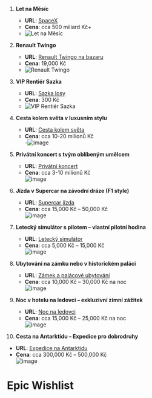 1. **Let na Měsíc**  
   - **URL**: [SpaceX](https://www.spacex.com/)  
   - **Cena**: cca 500 miliard Kč+  
   - ![Let na Měsíc](https://github.com/user-attachments/assets/8fdb6e6e-f79f-4018-9b3f-c2adf4839b9c)

2. **Renault Twingo**  
   - **URL**: [Renault Twingo na bazaru](https://auto.bazos.cz/inzerat/202829252/renault-twingo-12-43kw.php)  
   - **Cena**: 19,000 Kč  
   - ![Renault Twingo](https://github.com/user-attachments/assets/37026da9-a8b9-4fcb-b18d-185bae54c814)

3. **VIP Rentiér Sazka**  
   - **URL**: [Sazka losy](https://www.sazka.cz/losy)  
   - **Cena**: 300 Kč  
   - ![VIP Rentiér Sazka](https://github.com/user-attachments/assets/df8e78e9-1463-4545-bb52-1c34c285fc21)

4. **Cesta kolem světa v luxusním stylu**  
   - **URL**: [Cesta kolem světa](https://www.circumnavigation.com/)  
   - **Cena**: cca 10-20 milionů Kč  
   -![image](https://github.com/user-attachments/assets/fb3b7d48-cb61-4531-9b7d-c4231a39a9a8)

5. **Privátní koncert s tvým oblíbeným umělcem**  
   - **URL**: [Privátní koncert](https://www.vipconcierge.com/)  
   - **Cena**: cca 3-10 milionů Kč  
   ![image](https://github.com/user-attachments/assets/cad913b5-e8a9-4cb6-b36d-b576115429aa)

6. **Jízda v Supercar na závodní dráze (F1 style)**  
   - **URL**: [Supercar jízda](https://www.supercardrive.com/)  
   - **Cena**: cca 15,000 Kč – 50,000 Kč  
![image](https://github.com/user-attachments/assets/c4e9e7c6-4d6c-4d14-bf37-976b13c554d2)

7. **Letecký simulátor s pilotem – vlastní pilotní hodina**  
   - **URL**: [Letecký simulátor](https://www.flyingsimulator.cz/)  
   - **Cena**: cca 5,000 Kč – 15,000 Kč  
![image](https://github.com/user-attachments/assets/1e145ffa-5cc1-4238-ab0e-582a0ea67f09)

8. **Ubytování na zámku nebo v historickém paláci**  
   - **URL**: [Zámek a palácové ubytování](https://www.castlehotel.cz/)  
   - **Cena**: cca 10,000 Kč – 30,000 Kč na noc  
![image](https://github.com/user-attachments/assets/a2f36a26-c8ed-445a-9390-d4dcc594c0f2)

9. **Noc v hotelu na ledovci – exkluzivní zimní zážitek**  
   - **URL**: [Noc na ledovci](https://www.icehotel.com/)  
   - **Cena**: cca 15,000 Kč – 25,000 Kč na noc  
![image](https://github.com/user-attachments/assets/ecf5a203-29c7-41ac-89b7-67e8293c05ed)

10. **Cesta na Antarktidu – Expedice pro dobrodruhy**  
   - **URL**: [Expedice na Antarktidu](https://www.antarcticatrips.com/)  
   - **Cena**: cca 300,000 Kč – 500,000 Kč  
![image](https://github.com/user-attachments/assets/b8b24d53-f0b5-4604-9d2c-7312066e7489)

# Epic Wishlist

